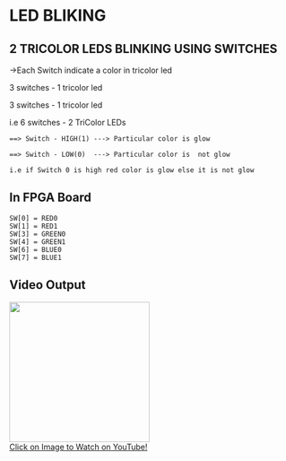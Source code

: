 # LED BLIKING 
## 2 TRICOLOR LEDS BLINKING USING SWITCHES
->Each Switch indicate a color in tricolor led

  3 switches - 1 tricolor led

  3 switches - 1 tricolor led

  i.e 6 switches  - 2 TriColor LEDs
  
    ==> Switch - HIGH(1) ---> Particular color is glow

    ==> Switch - LOW(0)  ---> Particular color is  not glow

    i.e if Switch 0 is high red color is glow else it is not glow

## In FPGA Board

    SW[0] = RED0
    SW[1] = RED1
    SW[3] = GREEN0
    SW[4] = GREEN1
    SW[6] = BLUE0
    SW[7] = BLUE1    

## Video Output

<a href="https://www.youtube.com/watch?v=eAKbyYNAGho">
    <img width="250" src="https://img.youtube.com/vi/eAKbyYNAGho/0.jpg">
    </br>Click on Image to Watch on YouTube!
</a>

